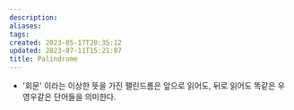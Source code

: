 ```yaml
---
description:
aliases: 
tags: 
created: 2023-05-17T20:35:12
updated: 2023-07-11T15:21:07
title: Palindrome
---
```

- '회문' 이라는 이상한 뜻을 가진 팰린드롬은 앞으로 읽어도, 뒤로 읽어도 똑같은 우영우같은 단어들을 의미한다.